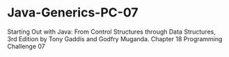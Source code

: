 # Java-Generics-PC-07
Starting Out with Java: From Control Structures through Data Structures, 3rd Edition by Tony Gaddis and Godfry Muganda.  Chapter 18 Programming Challenge 07
